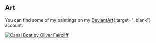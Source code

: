 Art
---

You can find some of my paintings on my [DeviantArt](http://olls96.deviantart.com){:target="_blank"} account.

[![Canal Boat by Oliver Faircliff](images/canal_bridge.png)](http://fav.me/d84foyj)
